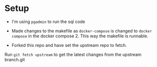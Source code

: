 # Setup 
- I'm using `pgadmin` to run the sql code

- Made changes to the makefile as `docker-compose` is changed to `docker compose` in the docker compose 2. This way the makefile is runnable.

- Forked this repo and have set the upstream repo to fetch.

Run `git fetch upstream` to get the latest changes from the upstream branch.git